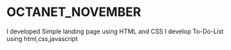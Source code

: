 # OCTANET_NOVEMBER
I developed Simple landing page using HTML and CSS
I develop To-Do-List using html,css,javascript
